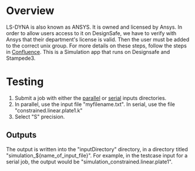 # Overview
LS-DYNA is also known as ANSYS. It is owned and licensed by Ansys. In order to allow users access to it on DesignSafe, we have to verify with Ansys that their department's license is valid. Then the user must be added to the correct unix group. For more details on these steps, follow the steps in [Confluence](https://tacc-main.atlassian.net/wiki/spaces/UP/pages/6652192#efc41bd9-8d96-4286-8093-7fdb01d62e39). This is a Simulation app that runs on Designsafe and Stampede3.


# Testing
1. Submit a job with either the [parallel](tapis://designsafe.storage.community/app_examples/ls-dyna/parallel) or [serial](tapis://designsafe.storage.community/app_examples/ls-dyna/serial) inputs directories.
2. In parallel, use the input file "myfilename.txt". In serial, use the file "constrained.linear.plate1.k"
3. Select "S" precision.

## Outputs
The output is written into the "inputDirectory" directory, in a directory titled "simulation_${name_of_input_file}". For example, in the testcase input for a serial job, the output would be "simulation_constrained.linear.plate1".
